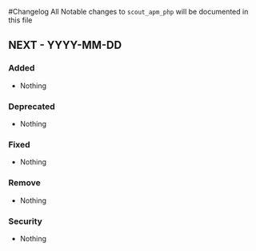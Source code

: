 #Changelog
All Notable changes to `scout_apm_php` will be documented in this file

## NEXT - YYYY-MM-DD

### Added
- Nothing

### Deprecated
- Nothing

### Fixed
- Nothing

### Remove
- Nothing

### Security
- Nothing